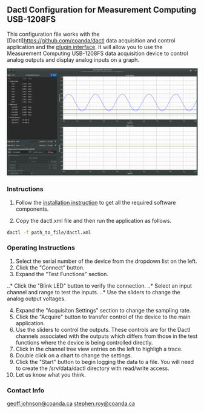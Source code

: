 ## Dactl Configuration for Measurement Computing USB-1208FS

This configuration file works with the [Dactl]https://github.com/coanda/dactl data
acquisition and control application and the [plugin interface](https://github.com/coanda/dactl-mcc-plugin).
It will allow you to use the Measurement Computing USB-1208FS data acquisition
device to control analog outputs and display analog inputs on a graph.

![Screen Shot](./assets/screen.png)

### Instructions

1. Follow the [installation instruction](https://github.com/coanda/dactl-mcc-plugin)
   to get all the required software components.

2. Copy the dactl.xml file and then run the application as follows.

```bash
dactl -f path_to_file/dactl.xml
```
### Operating Instructions

1. Select the serial number of the device from the dropdown list on the left.
2. Click the "Connect" button.
3. Expand the "Test Functions" section.

..* Click the "Blink LED" button to verify the connection.
..* Select an input channel and range to test the inputs.
..* Use the sliders to change the analog output voltages.

4. Expand the "Acquisiton Settings" section to change the sampling rate.
5. Click the "Acquire" button to transfer control of the device to the main
   application.
6. Use the sliders to control the outputs. These controls are for the Dactl
   channels associated with the outputs which differs from those in the test
   functions where the device is being controlled directly.
7. Click in the channel tree view entries on the left to highligh a trace.
8. Double click on a chart to change the settings.
9. Click the "Start" button to begin logging the data to a file. You will need
   to create the /srv/data/dactl directory with read/write access.
10. Let us know what you think.

### Contact Info

geoff.johnson@coanda.ca
stephen.roy@coanda.ca
